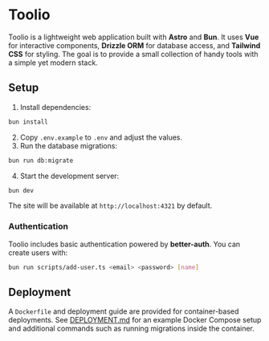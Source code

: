 # Toolio

Toolio is a lightweight web application built with **Astro** and **Bun**. It uses **Vue** for interactive components, **Drizzle ORM** for database access, and **Tailwind CSS** for styling. The goal is to provide a small collection of handy tools with a simple yet modern stack.

## Setup

1. Install dependencies:

```bash
bun install
```

2. Copy `.env.example` to `.env` and adjust the values.
3. Run the database migrations:

```bash
bun run db:migrate
```

4. Start the development server:

```bash
bun dev
```

The site will be available at `http://localhost:4321` by default.

### Authentication

Toolio includes basic authentication powered by **better-auth**. You can create users with:

```bash
bun run scripts/add-user.ts <email> <password> [name]
```

## Deployment

A `Dockerfile` and deployment guide are provided for container-based deployments. See [DEPLOYMENT.md](DEPLOYMENT.md) for an example Docker Compose setup and additional commands such as running migrations inside the container.
